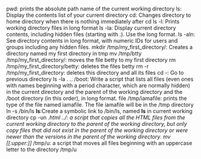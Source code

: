 pwd: prints the absolute path name of the current working directory
ls: Display the contents list of your current directory
cd: Changes directory to home directory when there is nothing immediately after cd
ls -l: Prints working directory files in long format
ls -la: Display current directory contents, including hidden files (starting with .). Use the long format.
ls -aln: See directory contents in long format, with numeric IDs for users and groups including any hidden files.
mkdir /tmp/my_first_directory/: Creates a directory named my first directory in tmp
mv /tmp/btty /tmp/my_first_directory/: moves the file betty to my first directory
rm /tmp/my_first_directory/betty: deletes the files betty
rm -r /tmp/my_first_directory: deletes this directory and all its files
cd -: Go to previous directory
ls -la . .. /boot: Write a script that lists all files (even ones with names beginning with a period character, which are normally hidden) in the current directory and the parent of the working directory and the /boot directory (in this order), in long format.
file /tmp/iamafile:  prints the type of the file named iamafile. The file iamafile will be in the /tmp directory
ln -s /bin/ls __ls__:Create a symbolic link to /bin/ls, named __ls__ in current working directory
cp -un *.html ../: a script that copies all the HTML files from the current working directory to the parent of the working directory, but only copy files that did not exist in the parent of the working directory or were newer than the versions in the parent of the working directory.
mv [[:upper:]]* /tmp/u:  a script that moves all files beginning with an uppercase letter to the directory /tmp/u

